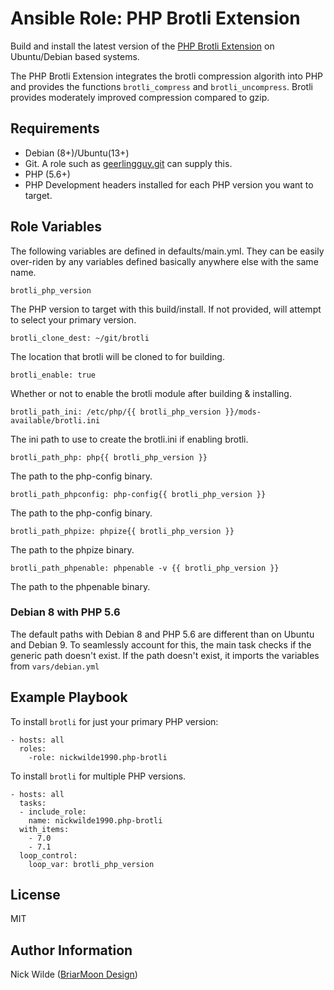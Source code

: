 # Ansible Role: PHP Brotli Extension

Build and install the latest version of the
[PHP Brotli Extension](https://github.com/kjdev/php-ext-brotli) on Ubuntu/Debian
based systems.

The PHP Brotli Extension integrates the brotli compression algorith into PHP and
provides the functions `brotli_compress` and `brotli_uncompress`. Brotli
provides moderately improved compression compared to gzip. 

## Requirements

- Debian (8+)/Ubuntu(13+)
- Git. A role such as [geerlingguy.git](https://galaxy.ansible.com/geerlingguy/git/) can supply this.
- PHP (5.6+)
- PHP Development headers installed for each PHP version you want to target.

## Role Variables

The following variables are defined in defaults/main.yml. They can be easily
over-riden by any variables defined basically anywhere else with the same name.

    brotli_php_version

The PHP version to target with this build/install. If not provided, will
attempt to select your primary version.

    brotli_clone_dest: ~/git/brotli

The location that brotli will be cloned to for building.

    brotli_enable: true

Whether or not to enable the brotli module after building & installing.

    brotli_path_ini: /etc/php/{{ brotli_php_version }}/mods-available/brotli.ini

The ini path to use to create the brotli.ini if enabling brotli.

    brotli_path_php: php{{ brotli_php_version }}

The path to the php-config binary.

    brotli_path_phpconfig: php-config{{ brotli_php_version }}

The path to the php-config binary.

    brotli_path_phpize: phpize{{ brotli_php_version }}

The path to the phpize binary.

    brotli_path_phpenable: phpenable -v {{ brotli_php_version }}

The path to the phpenable binary.

### Debian 8 with PHP 5.6
The default paths with Debian 8 and PHP 5.6 are different than on Ubuntu and Debian 9. To seamlessly account for this, the main task checks if the generic path doesn't exist. If the path doesn't exist, it imports the variables from `vars/debian.yml`

## Example Playbook

To  install `brotli` for just your primary PHP version:

    - hosts: all
      roles:
        -role: nickwilde1990.php-brotli

To install `brotli` for multiple PHP versions.

    - hosts: all
      tasks:
      - include_role:
        name: nickwilde1990.php-brotli
      with_items:
        - 7.0
        - 7.1
      loop_control:
        loop_var: brotli_php_version

## License

MIT

## Author Information

Nick Wilde ([BriarMoon Design](https://design.briarmoon.ca))
